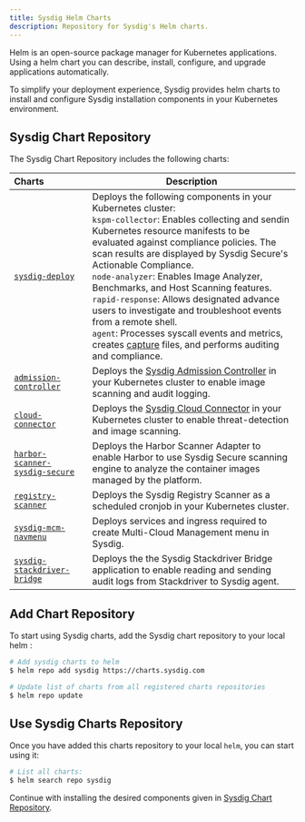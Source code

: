 ```yaml
---
title: Sysdig Helm Charts
description: Repository for Sysdig's Helm charts.
---
```


Helm is an open-source package manager for Kubernetes applications. Using a helm chart you can describe, install, configure, and upgrade applications automatically.

To simplify your deployment experience, Sysdig provides helm charts to install and configure Sysdig installation components in your Kubernetes environment.


## Sysdig Chart Repository

The Sysdig Chart Repository includes the following charts:

| Charts          | Description |
| :---------------| ----------- |
|[`sysdig-deploy`](/charts/sysdig-deploy)    | Deploys the following components in your Kubernetes cluster:<br>`kspm-collector`:  Enables collecting and sendin Kubernetes resource manifests to be evaluated against compliance policies. The scan results are displayed by Sysdig Secure's Actionable Compliance.<br>`node-analyzer`: Enables  Image Analyzer, Benchmarks, and Host Scanning features.<br>`rapid-response`:  Allows designated advance users to investigate and troubleshoot events from a remote shell.<br>`agent`: Processes syscall events and metrics, creates [capture](https://docs.sysdig.com/en/docs/sysdig-secure/investigate/captures/#captures) files, and performs auditing and compliance. |
|[`admission-controller`](/charts/admission-controller) | Deploys the [Sysdig Admission Controller](https://docs.sysdig.com/en/docs/sysdig-secure/scanning/admission-controller/) in your Kubernetes cluster to enable image scanning and audit logging. |
|[`cloud-connector`](/charts/cloud-connector) | Deploys the [Sysdig Cloud Connector](https://docs.sysdig.com/en/docs/installation/sysdig-secure-for-cloud/) in your Kubernetes cluster to enable threat-detection and image scanning. |
|[`harbor-scanner-sysdig-secure`](/charts/harbor-scanner-sysdig-secure) | Deploys the Harbor Scanner Adapter to enable Harbor to use Sysdig Secure scanning engine to analyze the container images managed by the platform. |
|[`registry-scanner`](/charts/registry-scanner) | Deploys the Sysdig Registry Scanner as a scheduled cronjob in your Kubernetes cluster. |
|[`sysdig-mcm-navmenu`](/charts/sysdig-mcm-navmenu) | Deploys services and ingress required to create Multi-Cloud Management menu in Sysdig. |
|[`sysdig-stackdriver-bridge`](/charts/sysdig-stackdriver-bridge) | Deploys the the Sysdig Stackdriver Bridge application to enable reading and sending audit logs from Stackdriver to Sysdig agent. |
## Add Chart Repository 

To start using Sysdig charts, add the Sysdig chart repository to your local helm :

```bash
# Add sysdig charts to helm
$ helm repo add sysdig https://charts.sysdig.com

# Update list of charts from all registered charts repositories
$ helm repo update
```

## Use Sysdig Charts Repository

Once you have added this charts repository to your local `helm`, you can start using it:

```bash
# List all charts:
$ helm search repo sysdig
```

Continue with installing the desired components given in [Sysdig Chart Repository](#sysdig-chart-repository).
